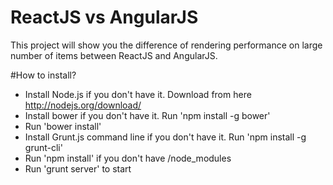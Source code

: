 # ReactJS vs AngularJS
This project will show you the difference of rendering performance on large number of items between ReactJS and AngularJS.

#How to install?

- Install Node.js if you don't have it. Download from here http://nodejs.org/download/
- Install bower if you don't have it. Run 'npm install -g bower'
- Run 'bower install'
- Install Grunt.js command line if you don't have it. Run 'npm install -g grunt-cli'
- Run 'npm install' if you don't have /node_modules
- Run 'grunt server' to start

